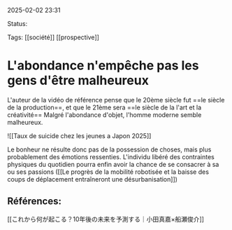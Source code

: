 
2025-02-02 23:31

Status:

Tags: [[société]] [[prospective]]


# L'abondance n'empêche pas les gens d'être malheureux

L'auteur de la vidéo de référence pense que le 20ème siècle fut ==le siècle de la production==, et que le 21ème sera ==le siècle de la l'art et la créativité==
Malgré l'abondance d'objet, l'homme moderne semble malheureux. 

![[Taux de suicide chez les jeunes a Japon 2025]] 

Le bonheur ne résulte donc pas de la possession de choses, mais plus probablement des émotions ressenties.
L'individu libéré des contraintes physiques du quotidien pourra enfin avoir la chance de se consacrer à sa ou ses passions ([[Le progrès de la mobilité robotisée et la baisse des coups de déplacement entraîneront une désurbanisation]])
## Références:

[[これから何が起こる？10年後の未来を予測する｜小田真嘉×船瀬俊介]]
